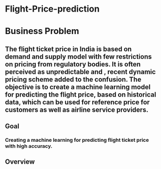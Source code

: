 # Flight-Price-prediction

# Business Problem
## The flight ticket price in India is based on demand and supply model with few restrictions on pricing from regulatory bodies. It is often perceived as unpredictable and , recent dynamic pricing scheme added to the confusion. The objective is to create a machine learning model for predicting the flight price, based on historical data, which can be used for reference price for customers as well as airline service providers.
## Goal
### Creating a machine learning for predicting flight ticket price with high accuracy.
## Overview

